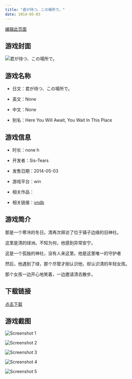 ```yaml
---
title: "君が待つ、この場所で。"
date: 2014-05-03
---
```

[编辑此页面](https://github.com/ACG-3/ADV3-source/blob/main/source/_posts/%E5%90%9B%E3%81%8C%E5%BE%85%E3%81%A4%E3%80%81%E3%81%93%E3%81%AE%E5%A0%B4%E6%89%80%E3%81%A7%E3%80%82.md)

## 游戏封面

![君が待つ、この場所で。](https%3A//pan.timero.xyz/onedrive/img_lib_001/%E5%90%9B%E3%81%8C%E5%BE%85%E3%81%A4%E3%80%81%E3%81%93%E3%81%AE%E5%A0%B4%E6%89%80%E3%81%A7%E3%80%82_cover.avif)


## 游戏名称

- 日文：君が待つ、この場所で。
- 英文：None
- 中文：None

- 别名：Here You Will Await, You Wait In This Place


## 游戏信息

- 时长：none h
- 开发者：Sis-Tears
- 发售日期：2014-05-03
- 游戏平台：win
- 相关作品：

- 相关链接：[vndb](https://vndb.org/v23197)


## 游戏简介

那是一个寒冷的冬日。清再次拜访了位于镇子边缘的旧神社。

这里是清的绿洲。不知为何，他感到异常安宁。

这是一个孤独的神社，没有人来这里。他是这里唯一的守护者

然后，他遇到了绿，那个尽管才刚认识他，却认识清的年轻女孩。

那个女孩一边开心地笑着，一边邀请清去散步。




## 下载链接

[点击下载](https://pan.timero.xyz/onedrive/adv_lib_001/%E5%90%9B%E3%81%8C%E5%BE%85%E3%81%A4%E3%80%81%E3%81%93%E3%81%AE%E5%A0%B4%E6%89%80%E3%81%A7%E3%80%82)


## 游戏截图


![Screenshot 1](https%3A//pan.timero.xyz/onedrive/img_lib_001/%E5%90%9B%E3%81%8C%E5%BE%85%E3%81%A4%E3%80%81%E3%81%93%E3%81%AE%E5%A0%B4%E6%89%80%E3%81%A7%E3%80%82_Screenshot_1.avif)

![Screenshot 2](https%3A//pan.timero.xyz/onedrive/img_lib_001/%E5%90%9B%E3%81%8C%E5%BE%85%E3%81%A4%E3%80%81%E3%81%93%E3%81%AE%E5%A0%B4%E6%89%80%E3%81%A7%E3%80%82_Screenshot_2.avif)

![Screenshot 3](https%3A//pan.timero.xyz/onedrive/img_lib_001/%E5%90%9B%E3%81%8C%E5%BE%85%E3%81%A4%E3%80%81%E3%81%93%E3%81%AE%E5%A0%B4%E6%89%80%E3%81%A7%E3%80%82_Screenshot_3.avif)

![Screenshot 4](https%3A//pan.timero.xyz/onedrive/img_lib_001/%E5%90%9B%E3%81%8C%E5%BE%85%E3%81%A4%E3%80%81%E3%81%93%E3%81%AE%E5%A0%B4%E6%89%80%E3%81%A7%E3%80%82_Screenshot_4.avif)

![Screenshot 5](https%3A//pan.timero.xyz/onedrive/img_lib_001/%E5%90%9B%E3%81%8C%E5%BE%85%E3%81%A4%E3%80%81%E3%81%93%E3%81%AE%E5%A0%B4%E6%89%80%E3%81%A7%E3%80%82_Screenshot_5.avif)

